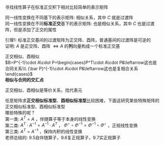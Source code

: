 寻找线性算子在标准正交积下相对比较简单的表示矩阵  
  
同一线性变换在不同基下的表示矩阵: 相似关系，其中 $C$ 就是过渡阵  
同一线性变换在不同**标准正交**基下的表示矩阵: 也是相似关系，其中 $C$ 也是过渡阵，但是添加了正交的属性  
  
引理1: 标准正交基间的过渡矩阵为正交阵、酉阵，普通基间的过渡阵是可逆的  
证明:  $A$ 是正交阵、酉阵 $\iff A$ 的**列**向量构成一个标准正交基  
  
正交相似、酉相似  
 $B=P^{-1}\cdot A\cdot P=\begin{cases}P^T\cdot A\cdot P&\leftarrow这也是合同关系\\\ {\bar P}^{-1}\cdot A\cdot P&\leftarrow这也是复相合关系\end{cases}$  
**相似与合同的交汇点**  
  
正交相似、酉相似是等价关系，找代表元  
  
任意矩阵求**正交相似标准型**、**酉相似标准型**比较困难，下面这研究某些特殊矩阵的正交相似标准型、酉相似标准型  
哪些特殊的呢？  
第一类:  $A^T=A$ ，伴随算子等于本身的线性变换  
第二类:  $A^T\cdot A^{-1}=A^{-1}\cdot A^T$ ， $\Phi^\star\circ\Phi^{-1}=\Phi^{-1}\circ\Phi^\star$ ，正规线性变换  
第三类:  $A^{T}=A^{-1}$ ，保持内积的线性变换  
老师总结的: 9.5自伴随算子，9.6复正规算子，9.7实正规算子  
